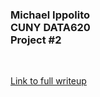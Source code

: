<h3>Michael Ippolito<br />
CUNY DATA620<br />
Project #2</h3>
<br />

[Link to full writeup](https://htmlpreview.github.io/?https://raw.githubusercontent.com/mmippolito/cuny_data620_project2/main/project2.html)
